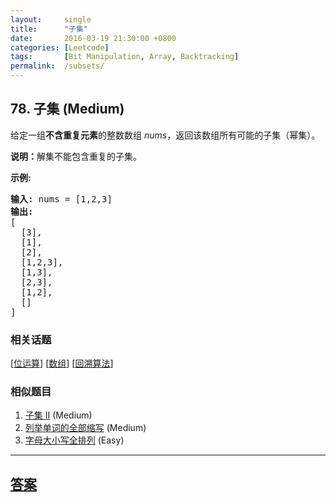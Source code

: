 ```yaml
---
layout:     single
title:      "子集"
date:       2016-03-19 21:30:00 +0800
categories: [Leetcode]
tags:       [Bit Manipulation, Array, Backtracking]
permalink:  /subsets/
---
```


## 78. 子集 (Medium)

<p>给定一组<strong>不含重复元素</strong>的整数数组&nbsp;<em>nums</em>，返回该数组所有可能的子集（幂集）。</p>

<p><strong>说明：</strong>解集不能包含重复的子集。</p>

<p><strong>示例:</strong></p>

<pre><strong>输入:</strong> nums = [1,2,3]
<strong>输出:</strong>
[
  [3],
&nbsp; [1],
&nbsp; [2],
&nbsp; [1,2,3],
&nbsp; [1,3],
&nbsp; [2,3],
&nbsp; [1,2],
&nbsp; []
]</pre>

### 相关话题
  [[位运算](https://github.com/openset/leetcode/tree/master/tag/bit-manipulation/README.md)]
  [[数组](https://github.com/openset/leetcode/tree/master/tag/array/README.md)]
  [[回溯算法](https://github.com/openset/leetcode/tree/master/tag/backtracking/README.md)]

### 相似题目
  1. [子集 II](/subsets-ii) (Medium)
  1. [列举单词的全部缩写](/generalized-abbreviation) (Medium)
  1. [字母大小写全排列](/letter-case-permutation) (Easy)

---

## [答案](https://github.com/openset/leetcode/tree/master/problems/subsets)
